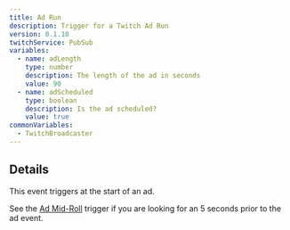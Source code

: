 ```yaml
---
title: Ad Run
description: Trigger for a Twitch Ad Run
version: 0.1.10
twitchService: PubSub
variables:
  - name: adLength
    type: number
    description: The length of the ad in seconds
    value: 90
  - name: adScheduled
    type: boolean
    description: Is the ad scheduled?
    value: true
commonVariables:
  - TwitchBroadcaster
---
```


## Details
This event triggers at the start of an ad.

See the [Ad Mid-Roll](/api/triggers/twitch/ads/ad-mid-roll) trigger if you are looking for an 5 seconds prior to the ad event.
